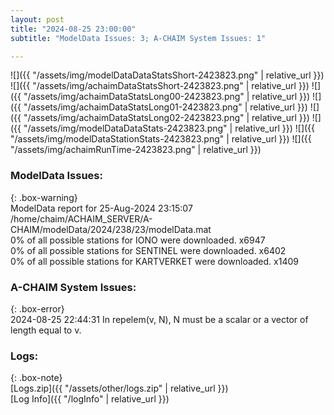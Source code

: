 ```yaml
---
layout: post
title: "2024-08-25 23:00:00"
subtitle: "ModelData Issues: 3; A-CHAIM System Issues: 1"

---
```


![]({{ "/assets/img/modelDataDataStatsShort-2423823.png" | relative_url }})
![]({{ "/assets/img/achaimDataStatsShort-2423823.png" | relative_url }})
![]({{ "/assets/img/achaimDataStatsLong00-2423823.png" | relative_url }})
![]({{ "/assets/img/achaimDataStatsLong01-2423823.png" | relative_url }})
![]({{ "/assets/img/achaimDataStatsLong02-2423823.png" | relative_url }})
![]({{ "/assets/img/modelDataDataStats-2423823.png" | relative_url }})
![]({{ "/assets/img/modelDataStationStats-2423823.png" | relative_url }})
![]({{ "/assets/img/achaimRunTime-2423823.png" | relative_url }})


### ModelData Issues:  
  
{: .box-warning}  
 ModelData report for 25-Aug-2024 23:15:07   
 /home/chaim/ACHAIM_SERVER/A-CHAIM/modelData/2024/238/23/modelData.mat   
 0% of all possible stations for IONO were downloaded. x6947   
 0% of all possible stations for SENTINEL were downloaded. x6402   
 0% of all possible stations for KARTVERKET were downloaded. x1409   
  
### A-CHAIM System Issues:  
  
{: .box-error}  
2024-08-25 22:44:31 In repelem(v, N), N must be a scalar or a vector of length equal to v.  

### Logs:  
  
{: .box-note}  
[Logs.zip]({{ "/assets/other/logs.zip" | relative_url }})  
[Log Info]({{ "/logInfo" | relative_url }})  
